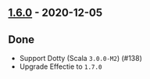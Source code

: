 ## [1.6.0](https://github.com/Kevin-Lee/logger-f/issues?utf8=%E2%9C%93&q=is%3Aissue+is%3Aclosed+milestone%3A%22milestone12%22) - 2020-12-05

## Done
* Support Dotty (Scala `3.0.0-M2`) (#138)
* Upgrade Effectie to `1.7.0`
